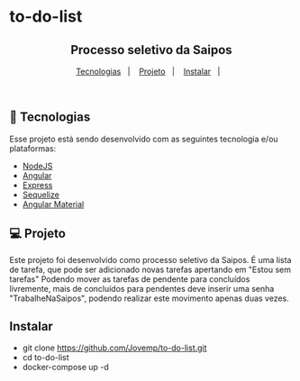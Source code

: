 # to-do-list
<meta charset="utf-8">

<h2 align="center">
  Processo seletivo da Saipos
</h2>
</p>

<p align="center">
  <a href="#rocket-tecnologias">Tecnologias</a>&nbsp;&nbsp;&nbsp;|&nbsp;&nbsp;&nbsp;
  <a href="#-projeto">Projeto</a>&nbsp;&nbsp;&nbsp;|&nbsp;&nbsp;&nbsp;
  <a href="#-instalar">Instalar</a>&nbsp;&nbsp;&nbsp;|&nbsp;&nbsp;&nbsp;
</p>

<br>

## :rocket: Tecnologias

Esse projeto está sendo desenvolvido com as seguintes tecnologia e/ou plataformas:

- [NodeJS](https://nodejs.org/en/)
- [Angular](https://angular.io/)
- [Express](https://expressjs.com/)
- [Sequelize](https://sequelize.org/)
- [Angular Material](https://material.angular.io/)


## 💻 Projeto

Este projeto foi desenvolvido como processo seletivo da Saipos.
É uma lista de tarefa, que pode ser adicionado novas tarefas apertando em "Estou sem tarefas"
Podendo mover as tarefas de pendente para concluídos livremente, mais de concluídos para pendentes deve inserir uma senha "TrabalheNaSaipos", podendo realizar este movimento apenas duas vezes.


## Instalar

- git clone https://github.com/Jovemp/to-do-list.git
- cd to-do-list
- docker-compose up -d

